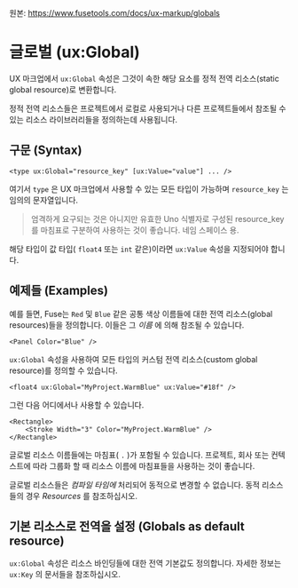원본: https://www.fusetools.com/docs/ux-markup/globals

# 글로벌 (ux:Global) #

UX 마크업에서 `ux:Global` 속성은 그것이 속한 해당 요소를 정적 전역 리소스(static global resource)로 변환합니다.

정적 전역 리소스들은 프로젝트에서 로컬로 사용되거나 다른 프로젝트들에서 참조될 수 있는 리소스 라이브러리들을 정의하는데 사용됩니다.

## 구문 (Syntax) ##

```
<type ux:Global="resource_key" [ux:Value="value"] ... />
```

여기서 `type` 은 UX 마크업에서 사용할 수 있는 모든 타입이 가능하며 `resource_key` 는 임의의 문자열입니다.

> 엄격하게 요구되는 것은 아니지만 유효한 Uno 식별자로 구성된 resource_key를 마침표로 구분하여 사용하는 것이 좋습니다. 네임 스페이스 용.

해당 타입이 값 타입( `float4` 또는 `int` 같은)이라면 `ux:Value` 속성을 지정되어야 합니다.

## 예제들 (Examples) ##

예를 들면, Fuse는 `Red` 및 `Blue` 같은 공통 색상 이름들에 대한 전역 리소스(global resources)들을 정의합니다. 이들은 그 *이름* 에 의해 참조될 수 있습니다.

```
<Panel Color="Blue" />
```

`ux:Global` 속성을 사용하여 모든 타입의 커스텀 전역 리소스(custom global resource)를 정의할 수 있습니다.

```
<float4 ux:Global="MyProject.WarmBlue" ux:Value="#18f" />
```

그런 다음 어디에서나 사용할 수 있습니다.

```
<Rectangle>
    <Stroke Width="3" Color="MyProject.WarmBlue" />
</Rectangle>
```

글로벌 리소스 이름들에는 마침표( `.` )가 포함될 수 있습니다. 프로젝트, 회사 또는 컨텍스트에 따라 그룹화 할 때 리소스 이름에 마침표들을 사용하는 것이 좋습니다.

글로벌 리소스들은 *컴파일 타임에* 처리되어 동적으로 변경할 수 없습니다. 동적 리소스들의 경우 *Resources* 를 참조하십시오.

## 기본 리소스로 전역을 설정 (Globals as default resource) ##

`ux:Global` 속성은 리소스 바인딩들에 대한 전역 기본값도 정의합니다. 자세한 정보는 `ux:Key` 의 문서들을 참조하십시오.
